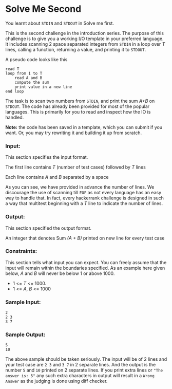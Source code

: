 Solve Me Second
===============

You learnt about `STDIN` and `STDOUT` in Solve me first.

This is the second challenge in the introduction series.  The purpose of this challenge is to give you a working I/O template in your preferred language.  It includes scanning 2 space separated integers from `STDIN` in a loop over *T* lines, calling a function, returning a value, and printing it to `STDOUT`.

A pseudo code looks like this

    read T
    loop from 1 to T
        read A and B
        compute the sum
        print value in a new line
    end loop

The task is to scan two numbers from `STDIN`, and print the sum *A+B* on `STDOUT`.  The code has already been provided for most of the popular languages.  This is primarily for you to read and inspect how the IO is handled.

**Note:** the code has been saved in a template, which you can submit if you want.  Or, you may try rewriting it and building it up from scratch.

### Input:

This section specifies the input format.

The first line contains *T* (number of test cases) followed by *T* lines

Each line contains *A* and *B* separated by a space

As you can see, we have provided in advance the number of lines.  We discourage the use of scanning till `EOF` as not every language has an easy way to handle that.  In fact, every hackerrank challenge is designed in such a way that multitest beginning with a *T* line to indicate the number of lines.

### Output:

This section specified the output format.

An integer that denotes Sum *(A + B)* printed on new line for every test case

### Constraints:

This section tells what input you can expect.  You can freely assume that the input will remain within the boundaries specified.  As an example here given below, *A* and *B* will never be below 1 or above 1000.

* 1 <= *T* <= 1000.
* 1 <= *A*, *B* <= 1000

### Sample Input:

    2
    2 3
    3 7

### Sample Output:

    5
    10

The above sample should be taken seriously.  The input will be of 2 lines and your test case are `2 3` and `3 7` in 2 separate lines.  And the output is the number `5` and `10` printed on 2 separate lines.  If you print extra lines or `"The answer is: 5"` any such extra characters in output will result in a `Wrong Answer` as the judging is done using diff checker.